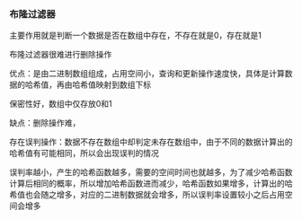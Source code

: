 ### 布隆过滤器

主要作用就是判断一个数据是否在数组中存在，不存在就是0，存在就是1

布隆过滤器很难进行删除操作



优点：是由二进制数组组成，占用空间小，查询和更新操作速度快，具体是计算数据的哈希值，再由哈希值映射到数组下标

保密性好，数组中仅存放0和1

缺点：删除操作难，

存在误判操作：数据不存在数组中却判定未存在数组中，由于不同的数据计算出的哈希值有可能相同，所以会出现误判的情况

误判率越小，产生的哈希函数越多，需要的空间时间也就越多，为了减少哈希函数计算后相同的概率，所以增加哈希函数进而减少，哈希函数如果增多，计算出的哈希值也会随之增多，对应的二进制数据就会增多，所以误判率设置较小之后占用空间会增多

